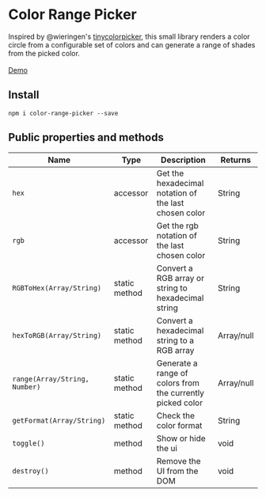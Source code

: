 # Color Range Picker

Inspired by @wieringen's [tinycolorpicker](https://github.com/wieringen/tinycolorpicker), this small library
renders a color circle from a configurable set of colors and can generate a range of shades from the picked color.  
<br>
[Demo](https://pecuchet.github.io/color-range-picker/)

## Install
``` npm i color-range-picker --save ```


## Public properties and methods

| Name | Type | Description | Returns |
| ---- | ---- | ----------- | ------- |
| ``hex`` | accessor | Get the hexadecimal notation of the last chosen color | String |
| ``rgb`` | accessor | Get the rgb notation of the last chosen color | String |
| ``RGBToHex(Array/String)`` | static method | Convert a RGB array or string to hexadecimal string | String |
| ``hexToRGB(Array/String)`` | static method | Convert a hexadecimal string to a RGB array | Array/null |
| ``range(Array/String, Number)`` | static method | Generate a range of colors from the currently picked color | Array/null |
| ``getFormat(Array/String)`` | static method | Check the color format | String |
| ``toggle()`` | method | Show or hide the ui | void |
| ``destroy()`` | method | Remove the UI from the DOM | void |